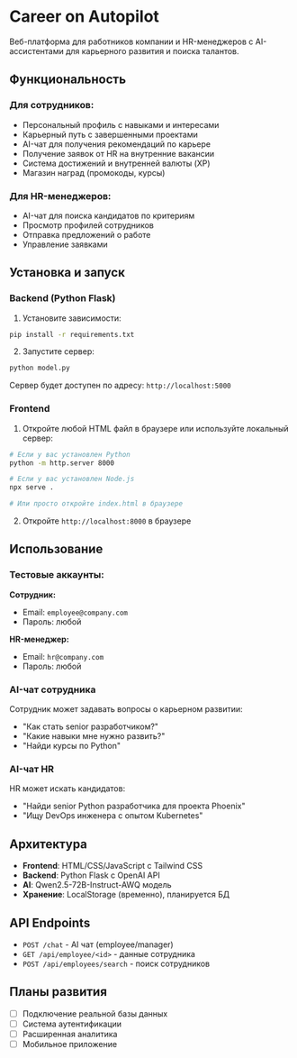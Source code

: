 # Career on Autopilot

Веб-платформа для работников компании и HR-менеджеров с AI-ассистентами для карьерного развития и поиска талантов.

## Функциональность

### Для сотрудников:
- Персональный профиль с навыками и интересами
- Карьерный путь с завершенными проектами
- AI-чат для получения рекомендаций по карьере
- Получение заявок от HR на внутренние вакансии
- Система достижений и внутренней валюты (XP)
- Магазин наград (промокоды, курсы)

### Для HR-менеджеров:
- AI-чат для поиска кандидатов по критериям
- Просмотр профилей сотрудников
- Отправка предложений о работе
- Управление заявками

## Установка и запуск

### Backend (Python Flask)

1. Установите зависимости:
```bash
pip install -r requirements.txt
```

2. Запустите сервер:
```bash
python model.py
```

Сервер будет доступен по адресу: `http://localhost:5000`

### Frontend

1. Откройте любой HTML файл в браузере или используйте локальный сервер:
```bash
# Если у вас установлен Python
python -m http.server 8000

# Если у вас установлен Node.js
npx serve .

# Или просто откройте index.html в браузере
```

2. Откройте `http://localhost:8000` в браузере

## Использование

### Тестовые аккаунты:

**Сотрудник:**
- Email: `employee@company.com`
- Пароль: любой

**HR-менеджер:**
- Email: `hr@company.com` 
- Пароль: любой

### AI-чат сотрудника

Сотрудник может задавать вопросы о карьерном развитии:
- "Как стать senior разработчиком?"
- "Какие навыки мне нужно развить?"
- "Найди курсы по Python"

### AI-чат HR

HR может искать кандидатов:
- "Найди senior Python разработчика для проекта Phoenix"
- "Ищу DevOps инженера с опытом Kubernetes"

## Архитектура

- **Frontend**: HTML/CSS/JavaScript с Tailwind CSS
- **Backend**: Python Flask с OpenAI API
- **AI**: Qwen2.5-72B-Instruct-AWQ модель
- **Хранение**: LocalStorage (временно), планируется БД

## API Endpoints

- `POST /chat` - AI чат (employee/manager)
- `GET /api/employee/<id>` - данные сотрудника
- `POST /api/employees/search` - поиск сотрудников

## Планы развития

- [ ] Подключение реальной базы данных
- [ ] Система аутентификации
- [ ] Расширенная аналитика
- [ ] Мобильное приложение
